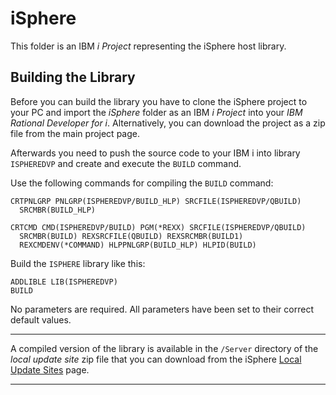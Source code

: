 # iSphere

This folder is an IBM *i Project* representing the iSphere host library.

## Building the Library

Before you can build the library you have to clone the iSphere project
to your PC and import the *iSphere* folder as an IBM *i Project* into
your *IBM Rational Developer for i*. Alternatively, you can download
the project as a zip file from the main project page.

Afterwards you need to push the source code to your IBM i into library
`ISPHEREDVP` and create and execute the `BUILD` command.

Use the following commands for compiling the `BUILD` command:

```commandLine
CRTPNLGRP PNLGRP(ISPHEREDVP/BUILD_HLP) SRCFILE(ISPHEREDVP/QBUILD)
  SRCMBR(BUILD_HLP)

CRTCMD CMD(ISPHEREDVP/BUILD) PGM(*REXX) SRCFILE(ISPHEREDVP/QBUILD)
  SRCMBR(BUILD) REXSRCFILE(QBUILD) REXSRCMBR(BUILD1)
  REXCMDENV(*COMMAND) HLPPNLGRP(BUILD_HLP) HLPID(BUILD)
```

Build the `ISPHERE` library like this:

```commandLine
ADDLIBLE LIB(ISPHEREDVP)
BUILD
```

No parameters are required. All parameters have been set to their
correct default values.

---

A compiled version of the library is available in the `/Server` directory of
the *local update site* zip file that you can download from the iSphere
[Local Update Sites](https://rdi-open-source.github.io/isphere/files/) page.

---
